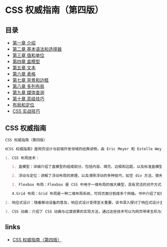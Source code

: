 # CSS 权威指南（第四版）

## 目录

- [第一章 介绍](chapter1.md)
- [第二章 基本语法和选择器](chapter2.md)
- [第三章 值和单位](chapter3.md)
- [第四章 盒模型](chapter4.md)
- [第五章 文本](chapter5.md)
- [第六章 表格](chapter6.md)
- [第七章 背景和边框](chapter7.md)
- [第八章 多列布局](chapter8.md)
- [第九章 媒体查询](chapter9.md)
- [第十章 高级技巧](chapter10.md)
- [布局和定位](css-layout.md)
- [CSS 实战技巧](css-in-action.md)

## CSS 权威指南

```md
CSS 权威指南（第四版）

《CSS 权威指南》是网页设计与前端开发领域的经典读物，由 Eric Meyer 和 Estelle Weyl 所著。该书全面阐述了 CSS 的相关知识，涵盖了从基础概念到高级特性的内容，能帮助开发者创建美观且功能丰富的网页。以下是具体介绍：

1. CSS 布局技术：

   1. 盒模型：详细介绍了盒模型的组成部分，包括内容、填充、边框和边距，以及标准盒模型和替代盒模型的区别。盒模型是页面布局的基石，理解其原理对于精确控制元素尺寸和位置至关重要。

   2. 浮动与定位：讲解了浮动布局的原理，以及清除浮动的多种技巧，如空 div 方法、使用伪元素和设置 overflow 属性等。同时介绍了 CSS 定位的几种类型，包括静态定位、相对定位、绝对定位和固定定位，并说明了它们的应用场景。

   3. Flexbox 布局：Flexbox 是 CSS 中用于一维布局的强大模型，具有灵活的对齐方式、空间分布能力和顺序控制功能，能够轻松实现元素的水平和垂直对齐，以及子元素对可用空间的自动填充。

   4.Grid 布局：Grid 布局是一种二维布局系统，可将页面分割成多个网格。书中介绍了如何通过相关属性定义网格的行和列、网格间隙以及网格区域，还讲解了创建响应式网格系统的技巧。

2. 响应式设计：随着移动设备的普及，响应式设计变得至关重要。该书深入探讨了响应式设计主要依赖的媒体查询技术，允许开发者根据不同的屏幕尺寸和设备特性，为网页设置不同的样式，确保网站在各种设备上都能提供良好的用户体验。

3. CSS 动画：介绍了 CSS 动画与过渡效果的实现方法，通过这些技术可以为网页带来生机与活力，使用户交互体验更加丰富和直观，例如可以实现元素的淡入淡出、位移、缩放等动画效果。
```

## links

- [CSS 权威指南（第四版）](https://gitee.com/guan_jun_yu/CSS-The-Definitive-Guide-4th-zh)
